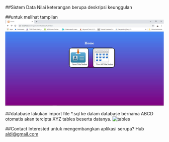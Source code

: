 ##Sistem Data Nilai
keterangan berupa deskripsi keunggulan

##untuk melihat tampilan
![homepage](images/homepage.jpg)

##database
lakukan import file *.sql ke dalam database bernama ABCD otomatis akan tercipta XYZ tables beserta datanya. ![tables](images/tables.png)

##Contact
Interested untuk mengembangkan aplikasi serupa? Hub aldi@gmail.com